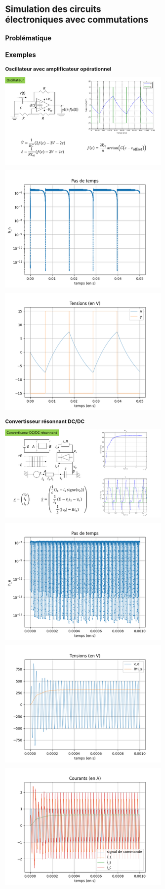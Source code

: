 # Simulation des circuits électroniques avec commutations

## Problématique

## Exemples

### Oscillateur avec amplificateur opérationnel

![](Data/Diapositive1.PNG)

![](Data/oscillateur_1.png)

![](Data/oscillateur_2.png)

### Convertisseur résonnant DC/DC

![](Data/Diapositive2.PNG)

![](Data/convres_1.png)

![](Data/convres_2.png)

![](Data/convres_3.png)
